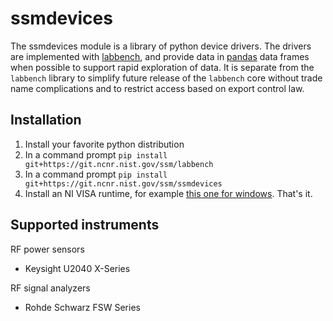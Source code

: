 # ssmdevices
The ssmdevices module is a library of python device drivers. The drivers are implemented with [labbench](https://git.ncnr.nist.gov/ssm/labbench),
and provide data in [pandas](http://pandas.pydata.org/) data frames when possible to support rapid exploration of data.
It is separate from the `labbench` library to simplify future release of the `labbench` core without trade name complications and to restrict
access based on export control law.

## Installation
1. Install your favorite python distribution
2. In a command prompt `pip install git+https://git.ncnr.nist.gov/ssm/labbench`
3. In a command prompt `pip install git+https://git.ncnr.nist.gov/ssm/ssmdevices`
4. Install an NI VISA runtime, for example [this one for windows](http://download.ni.com/support/softlib/visa/NI-VISA/16.0/Windows/NIVISA1600runtime.exe).
That's it.

## Supported instruments
RF power sensors
* Keysight U2040 X-Series

RF signal analyzers
* Rohde Schwarz FSW Series 